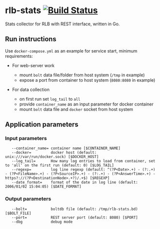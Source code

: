 # rlb-stats  [![Build Status](http://drone.umputun.com/api/badges/umputun/rlb-stats/status.svg)](http://drone.umputun.com/umputun/rlb-stats)

Stats collector for RLB with REST interface, written in Go.

## Run instructions

Use `docker-compose.yml` as an example for service start, minimum requirements:
 
 - For web-server work
     - mount `bolt` data file/folder from host system (`/tmp` in example)
     - expose a port from container to host system (`8080:8080` in example)
 
- For data collection
    - on first run set `log_tail` to `all`
    - provide `container_name` as an input parameter for docker container
    - mount `bolt` data file and `docker` socket from host system
    
    
## Application parameters

### Input parameters

       --container_name= container name [$CONTAINER_NAME]
       --docker=         docker host (default: unix:///var/run/docker.sock) [$DOCKER_HOST]
       --log_tail=       How many log entries to load from container, set to 'all' on the first run (default: 0) [$LOG_TAIL]
       --regexp=         log line regexp (default: ^(?P<Date>.+) - (?:.+) - (?P<FileName>.+) - (?P<SourceIP>.+) - (?:.+) - (?P<AnswerTime>.+) - https?://(?P<DestinationNode>.+?)/.+$) [$REGEXP]
       --date_format=    format of the date in log line (default: 2006/01/02 15:04:05) [$DATE_FORMAT]

### Output parameters

       --bolt=           boltdb file (default: /tmp/rlb-stats.bd) [$BOLT_FILE]
       --port=           REST server port (default: 8080) [$PORT]
       --dbg             debug mode